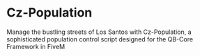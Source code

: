 # Cz-Population
 Manage the bustling streets of Los Santos with Cz-Population, a sophisticated population control script designed for the QB-Core Framework in FiveM
